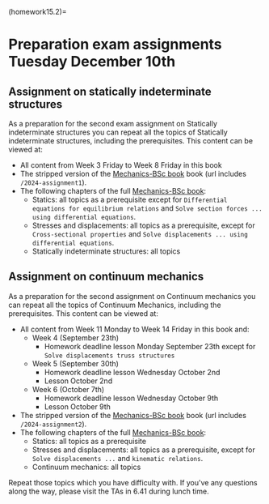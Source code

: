 (homework15.2)=
# Preparation exam assignments Tuesday December 10th

## Assignment on statically indeterminate structures
As a preparation for the second exam assignment on Statically indeterminate structures you can repeat all the topics of Statically indeterminate structures, including the prerequisites. This content can be viewed at:
- All content from Week 3 Friday to Week 8 Friday in this book
- The stripped version of the [Mechanics-BSc book](https://teachbooks.github.io/mechanics-BSc/2024-assignment1) book (url includes `/2024-assignment1`).
- The following chapters of the full [Mechanics-BSc book](https://teachbooks.github.io/mechanics-BSc):
    - Statics: all topics as a prerequisite except for `Differential equations for equilibrium relations` and `Solve section forces ... using differential equations`.
    - Stresses and displacements: all topics as a prerequisite, except for `Cross-sectional properties` and `Solve displacements ... using differential equations`.
    - Statically indeterminate structures: all topics

## Assignment on continuum mechanics
As a preparation for the second assignment on Continuum mechanics you can repeat all the topics of Continuum Mechanics, including the prerequisites. This content can be viewed at:
- All content from Week 11 Monday to Week 14 Friday in this book and:
  - Week 4 (September 23th)
    - Homework deadline lesson Monday September 23th except for `Solve displacements truss structures`
  - Week 5 (September 30th)
    - Homework deadline lesson Wednesday October 2nd
    - Lesson October 2nd
  - Week 6 (October 7th)
    - Homework deadline lesson Wednesday October 9th
    - Lesson October 9th
- The stripped version of the [Mechanics-BSc book](https://teachbooks.github.io/mechanics-BSc/2024-assignment2) book (url includes `/2024-assignment2`).
- The following chapters of the full [Mechanics-BSc book](https://teachbooks.github.io/mechanics-BSc):
    - Statics: all topics as a prerequisite
    - Stresses and displacements: all topics as a prerequisite, except for `Solve displacements ...` and `kinematic relations`.
    - Continuum mechanics: all topics 

Repeat those topics which you have difficulty with. If you've any questions along the way, please visit the TAs in 6.41 during lunch time.